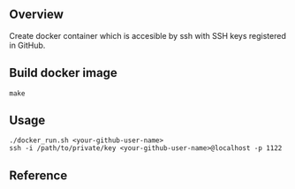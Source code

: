 ## Overview
Create docker container which is accesible by ssh with SSH keys registered in GitHub.

## Build docker image

```
make
```

## Usage

```
./docker_run.sh <your-github-user-name>
ssh -i /path/to/private/key <your-github-user-name>@localhost -p 1122
```

## Reference
